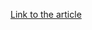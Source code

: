 [Link to the article](https://securelist.com/story-of-the-year-2019-cities-under-ransomware-siege/95456/)
